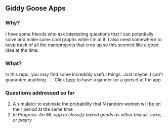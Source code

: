 ## Giddy Goose Apps

### Why?
I have some friends who ask interesting questions that I can potentially solve and make some cool graphs while I'm at it.
I also need somewhere to keep track of all the nanoprojects that crop up so this seemed like a good idea at the time.

### What?
In this repo, you may find some incredibly useful things. Just maybe. I can't guarantee anything . . .
Click [here](https://giddygoose.streamlit.app/) to have a gander (or a goose) at the app

### Questions addressed so far
1. A simulator to estimate the probability that N random women will be on their period at the same time
2. <em>In Progress:<em> An ML app to classify baked goods as either biscuit, cake, or pastry
